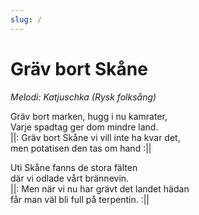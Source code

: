 ```yaml
---
slug: /
---
```


# Gräv bort Skåne
*Melodi: Katjuschka (Rysk folksång)*

Gräv bort marken, hugg i nu kamrater,  
Varje spadtag ger dom mindre land.  
||: Gräv bort Skåne vi vill inte ha kvar det,  
men potatisen den tas om hand :||  

Uti Skåne fanns de stora fälten  
där vi odlade vårt brännevin.  
||: Men när vi nu har grävt det landet hädan  
får man väl bli full på terpentin. :||  